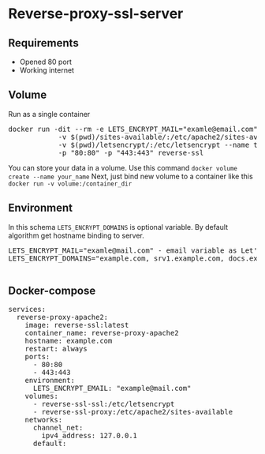 # Reverse-proxy-ssl-server

<h2>Requirements</h2>
<p>
  <ul>
    <li>Opened 80 port</li>
    <li>Working internet</li>
  </ul>
</p>

<h2>Volume</h2>
<p>Run as a single container</p>

<pre>
docker run -dit --rm -e LETS_ENCRYPT_MAIL="examle@email.com" /
            -v $(pwd)/sites-available/:/etc/apache2/sites-available/ /
            -v $(pwd)/letsencrypt/:/etc/letsencrypt --name test -h host.domain /
            -p "80:80" -p "443:443" reverse-ssl
</pre>

<p>
  You can store your data in a volume. Use this command <code>docker volume create --name your_name</code>
  Next, just bind new volume to a container like this <code>docker run -v volume:/container_dir</code>
</p>

<h2>Environment</h2>
<p>
  In this schema <code>LETS_ENCRYPT_DOMAINS</code> is optional variable. By default algorithm get hostname binding to server.
</p>
<pre>
LETS_ENCRYPT_MAIL="examle@mail.com" - email variable as Let's Encrypt Authority registration and recovery contact 
LETS_ENCRYPT_DOMAINS="example.com, srv1.example.com, docs.example.com" - domains variable as list of domains for which need security
                                                                         certificates
</pre>

<h2>Docker-compose</h2>
<pre>
services:
  reverse-proxy-apache2:
    image: reverse-ssl:latest
    container_name: reverse-proxy-apache2
    hostname: example.com
    restart: always
    ports:
      - 80:80
      - 443:443
    environment:
      LETS_ENCRYPT_EMAIL: "example@mail.com"
    volumes:
      - reverse-ssl-ssl:/etc/letsencrypt
      - reverse-ssl-proxy:/etc/apache2/sites-available
    networks:
      channel_net:
        ipv4_address: 127.0.0.1
      default:
</pre>
